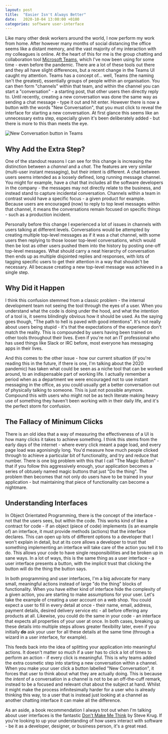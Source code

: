 ```yaml
---
layout: post
title:  "Easier Isn't Always Better"
date:   2020-10-04 13:00:00 +0100
categories: software user-interface
---
```


Like many other desk workers around the world, I now perform my work from home. After however many months of social distancing the office seems like a distant memory, and the vast majority of my interaction with my colleagues is online. At the heart of this for me is the group chatting and collaboration tool [Microsoft Teams](https://www.microsoft.com/en-gb/microsoft-365/microsoft-teams/group-chat-software), which I've now been using for some time - even before the pandemic. There are a lot of these tools out there and they all have slight differences, but a recent change in the Teams UI caught my attention. Teams has a concept of... well, Teams (the naming isn't the greatest), essentially groups of people within an organisation. You can then form "channels" within that team, and within the channel you can start a "conversation" - a starting post, that other users then directly reply to. Until recently, creating a new conversation was done the same way as sending a chat message - type it out and hit enter. However there is now a button with the words "New Conversation", that you must click to reveal the interface for starting a new conversation. At first glance this seems like an unnecessary extra step, especially given it's been deliberately added - but there is more to this than meets the eye.
 
![New Conversation button in Teams](/images/2020-10-04-easier-isnt-always-better.png)

## Why Add the Extra Step?
 
One of the standout reasons I can see for this change is increasing the distinction between a *channel* and a *chat*. The features are very similar (multi-user instant messaging), but their intent is different. A chat between users seems intended as a loosely defined, long running message channel. You might for example, have a chat that includes all the software developers in the company - the messages may not directly relate to the business, and instead stand to capture incidental conversation. Channels within a team in contrast would have a specific focus - a given product for example. Because users are encouraged (now) to reply to top level messages within that channel, it means the conversations remain focused on specific things - such as a production incident.
 
Personally before this change I experienced a lot of issues in channels with users talking at different levels. Conversations would be attempted by creating multiple top-level messages as if it was a chat channel, with some users then replying to those looser top-level conversations, which would then be lost as other users pushed them into the history by posting one-off top-level messages. What should carry a neat hierarchy of conversation then ends up as multiple disjointed replies and responses, with lots of tagging specific users to get their attention in a way that shouldn't be necessary. All because creating a new top-level message was achieved in a single step.
 
## Why Did it Happen
 
I think this confusion stemmed from a classic problem - the internal development team not seeing the tool through the eyes of a user. When you understand what the code is doing under the hood, and what the intention of a tool is, it seems blindingly obvious how it should be used. As the saying goes though, "The path to hell is paved with good intentions". It's not really about users being stupid - it's that the expectations of the experience don't match the reality. This is compounded by users having been trained on other tools throughout their lives. Even if you're not an IT professional who has used things like Slack or IRC before, most everyone has messaging apps in their lives.
 
And this comes to the other issue - how our current situation (if you're reading this in the future, if there is one, I'm talking about the 2020 pandemic) has taken what could be seen as a niche tool that can be worked around, to an indispensable part of working life. I actually remember a period when as a department we were encouraged not to use instant messaging in the office, as you could usually get a better conversation out of physically talking to someone. This is just not possible anymore. Compound this with users who might not be as tech literate making heavy use of something they haven't been working with in their daily life, and it's the perfect storm for confusion.
 
## The Fallacy of Minimum Clicks
 
There is an old idea that a way of measuring the effectiveness of a UI is how many clicks it takes to achieve something. I think this stems from the early days of the internet - where every click meant a page load, and every page load was agonisingly long. You'd measure how much people clicked through to achieve a particular bit of functionality, and try and reduce that number. There is one big problem with this that I call "The Magic Button" - that if you follow this aggressively enough, your application becomes a series of obtusely named magic buttons that just "Do the thing". The problem then becomes that not only do users have to be trained in your application - but maintaining that piece of functionality can become a nightmare.
 
## Understanding Interfaces
 
In Object Orientated Programming, there is the concept of the interface - not that the users sees, but within the code. This works kind of like a contract for code - if an object (piece of code) implements (is an example of) an interface, it must provide methods (actions) that the interface declares. This can open up lots of different options to a developer that I won't explain in detail, but at its core allows a developer to trust that something implementing an interface will take care of the action you tell it to do. This allows your code to have single responsibilities and be broken up in sane ways. In a lot of ways, this is the same thing as a user interface - a user interface presents a button, with the implicit trust that clicking the button will do the thing the button says.
 
In both programming and user interfaces, I'm a big advocate for many small, meaningful actions instead of large "do the thing" blocks of functionality. When you have either kind of interface hide the complexity of a given action, you are starting to make assumptions for your user. Let's take the example of creating a user account on a web shop. You could expect a user to fill in every detail at once - their name, email, address, payment details, desired delivery service etc - all before offering any products at all. Likewise, you could do the same in your code - an interface that expects all properties of your user at once. In both cases, breaking up these details into multiple steps allows greater flexibility later, even if you initially **do** ask your user for all these details at the same time (through a wizard in a user interface, for example).
 
This feeds back into the idea of splitting your application into meaningful actions. It doesn't matter so much if a user has to click a lot of times to perform an action - if every click is meaningful. This is why teams added the extra cosmetic step into starting a new conversation within a channel. When you make your user click a button labelled "New Conversation", it forces that user to think about what they are actually doing. This is because the *intent* of a conversation in a channel is not to be an off-the-cuff remark, instead to be a focused and relevant chat about the subject at hand. Whilst it might make the process infinitesimally harder for a user who is already thinking this way, to a user that is instead just looking at a channel as another chatting interface it can make all the difference.
 
As an aside, a book recommendation I always trot out when I'm talking about user interfaces is the fantastic [Don't Make Me Think](https://www.goodreads.com/book/show/18197267-don-t-make-me-think-revisited) by Steve Krug. If you're looking to up your understanding of how users interact with software - be it as a developer, designer, or business person, it's a great read.